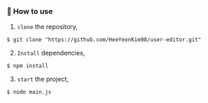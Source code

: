 ### 📌 How to use

1. `clone` the repository,

```
$ git clone "https://github.com/HeeYeonKim98/user-editor.git"
```

2. `Install` dependencies,

```
$ npm install
```

3. `start` the project,

```
$ node main.js
```
